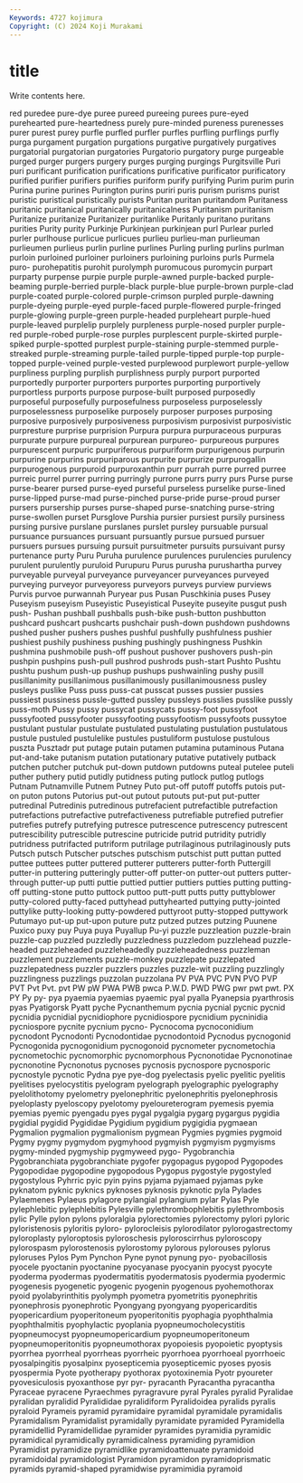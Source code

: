 ```yaml
---
Keywords: 4727 kojimura
Copyright: (C) 2024 Koji Murakami
---
```


# title

Write contents here.



red puredee pure-dye puree pureed
pureeing purees pure-eyed purehearted pure-heartedness purely pure-minded pureness purenesses purer
purest purey purfle purfled purfler purfles purfling purflings purfly purga
purgament purgation purgations purgative purgatively purgatives purgatorial purgatorian purgatories Purgatorio
purgatory purge purgeable purged purger purgers purgery purges purging purgings
Purgitsville Puri puri purificant purification purifications purificative purificator purificatory purified
purifier purifiers purifies puriform purify purifying Purim purim purin Purina
purine purines Purington purins puriri puris purism purisms purist puristic
puristical puristically purists Puritan puritan puritandom Puritaness puritanic puritanical puritanically
puritanicalness Puritanism puritanism Puritanize puritanize Puritanizer puritanlike Puritanly puritano puritans
purities Purity purity Purkinje Purkinjean purkinjean purl Purlear purled purler
purlhouse purlicue purlicues purlieu purlieu-man purlieuman purlieumen purlieus purlin purline
purlines Purling purling purlins purlman purloin purloined purloiner purloiners purloining
purloins purls Purmela puro- purohepatitis purohit purolymph puromucous puromycin purpart
purparty purpense purpie purple purple-awned purple-backed purple-beaming purple-berried purple-black purple-blue
purple-brown purple-clad purple-coated purple-colored purple-crimson purpled purple-dawning purple-dyeing purple-eyed purple-faced
purple-flowered purple-fringed purple-glowing purple-green purple-headed purpleheart purple-hued purple-leaved purplelip purplely
purpleness purple-nosed purpler purple-red purple-robed purple-rose purples purplescent purple-skirted purple-spiked
purple-spotted purplest purple-staining purple-stemmed purple-streaked purple-streaming purple-tailed purple-tipped purple-top purple-topped
purple-veined purple-vested purplewood purplewort purple-yellow purpliness purpling purplish purplishness purply
purport purported purportedly purporter purporters purportes purporting purportively purportless purports
purpose purpose-built purposed purposedly purposeful purposefully purposefulness purposeless purposelessly purposelessness
purposelike purposely purposer purposes purposing purposive purposively purposiveness purposivism purposivist
purposivistic purpresture purprise purprision Purpura purpura purpuraceous purpuras purpurate purpure
purpureal purpurean purpureo- purpureous purpures purpurescent purpuric purpuriferous purpuriform purpurigenous
purpurin purpurine purpurins purpuriparous purpurite purpurize purpurogallin purpurogenous purpuroid purpuroxanthin
purr purrah purre purred purree purreic purrel purrer purring purringly
purrone purrs purry purs Purse purse purse-bearer pursed purse-eyed purseful
purseless purselike purse-lined purse-lipped purse-mad purse-pinched purse-pride purse-proud purser pursers
pursership purses purse-shaped purse-snatching purse-string purse-swollen purset Pursglove Purshia pursier
pursiest pursily pursiness pursing pursive purslane purslanes purslet pursley pursuable
pursual pursuance pursuances pursuant pursuantly pursue pursued pursuer pursuers pursues
pursuing pursuit pursuitmeter pursuits pursuivant pursy purtenance purty Puru Puruha
purulence purulences purulencies purulency purulent purulently puruloid Purupuru Purus purusha
purushartha purvey purveyable purveyal purveyance purveyancer purveyances purveyed purveying purveyor
purveyoress purveyors purveys purview purviews Purvis purvoe purwannah Puryear pus
Pusan Puschkinia puses Pusey Puseyism puseyism Puseyistic Puseyistical Puseyite puseyite
pusgut push push- Pushan pushball pushballs push-bike push-button pushbutton pushcard
pushcart pushcarts pushchair push-down pushdown pushdowns pushed pusher pushers pushes
pushful pushfully pushfulness pushier pushiest pushily pushiness pushing pushingly pushingness
Pushkin pushmina pushmobile push-off pushout pushover pushovers push-pin pushpin pushpins
push-pull pushrod pushrods push-start Pushto Pushtu pushtu pushum push-up pushup
pushups pushwainling pushy pusill pusillanimity pusillanimous pusillanimously pusillanimousness pusley pusleys
puslike Puss puss puss-cat pusscat pusses pussier pussies pussiest pussiness
pussle-gutted pussley pussleys pusslies pusslike pussly puss-moth Pussy pussy pussycat
pussycats pussy-foot pussyfoot pussyfooted pussyfooter pussyfooting pussyfootism pussyfoots pussytoe pustulant
pustular pustulate pustulated pustulating pustulation pustulatous pustule pustuled pustulelike pustules
pustuliform pustulose pustulous puszta Pusztadr put putage putain putamen putamina
putaminous Putana put-and-take putanism putation putationary putative putatively putback putchen
putcher putchuk put-down putdown putdowns puteal putelee puteli puther puthery
putid putidly putidness puting putlock putlog putlogs Putnam Putnamville Putnem
Putney Puto put-off putoff putoffs putois put-on puton putons Putorius
put-out putout putouts put-put put-putter putredinal Putredinis putredinous putrefacient putrefactible
putrefaction putrefactions putrefactive putrefactiveness putrefiable putrefied putrefier putrefies putrefy putrefying
putresce putrescence putrescency putrescent putrescibility putrescible putrescine putricide putrid putridity
putridly putridness putrifacted putriform putrilage putrilaginous putrilaginously puts Putsch putsch
Putscher putsches putschism putschist putt puttan putted puttee puttees putter
puttered putterer putterers putter-forth Puttergill putter-in puttering putteringly putter-off putter-on
putter-out putters putter-through putter-up putti puttie puttied puttier puttiers putties
putting putting-off putting-stone putto puttock puttoo putt-putt putts putty puttyblower
putty-colored putty-faced puttyhead puttyhearted puttying putty-jointed puttylike putty-looking putty-powdered puttyroot
putty-stopped puttywork Putumayo put-up put-upon puture putz putzed putzes putzing
Puunene Puxico puxy puy Puya puya Puyallup Pu-yi puzzle puzzleation
puzzle-brain puzzle-cap puzzled puzzledly puzzledness puzzledom puzzlehead puzzle-headed puzzleheaded puzzleheadedly
puzzleheadedness puzzleman puzzlement puzzlements puzzle-monkey puzzlepate puzzlepated puzzlepatedness puzzler puzzlers
puzzles puzzle-wit puzzling puzzlingly puzzlingness puzzlings puzzolan puzzolana PV PVA
PVC PVN PVO PVP PVT Pvt Pvt. pvt PW pW
PWA PWB pwca P.W.D. PWD PWG pwr pwt pwt. PX
PY Py py- pya pyaemia pyaemias pyaemic pyal pyalla Pyanepsia
pyarthrosis pyas Pyatigorsk Pyatt pyche Pycnanthemum pycnia pycnial pycnic pycnid
pycnidia pycnidial pycnidiophore pycnidiospore pycnidium pycninidia pycniospore pycnite pycnium pycno-
Pycnocoma pycnoconidium pycnodont Pycnodonti Pycnodontidae pycnodontoid Pycnodus pycnogonid Pycnogonida pycnogonidium
pycnogonoid pycnometer pycnometochia pycnometochic pycnomorphic pycnomorphous Pycnonotidae Pycnonotinae pycnonotine Pycnonotus
pycnoses pycnosis pycnospore pycnosporic pycnostyle pycnotic Pydna pye pye-dog pyelectasis
pyelic pyelitic pyelitis pyelitises pyelocystitis pyelogram pyelograph pyelographic pyelography pyelolithotomy
pyelometry pyelonephritic pyelonephritis pyelonephrosis pyeloplasty pyeloscopy pyelotomy pyeloureterogram pyemesis pyemia
pyemias pyemic pyengadu pyes pygal pygalgia pygarg pygargus pygidia pygidial
pygidid Pygididae Pygidium pygidium pygigidia pygmaean Pygmalion pygmalion pygmalionism pygmean
Pygmies pygmies pygmoid Pygmy pygmy pygmydom pygmyhood pygmyish pygmyism pygmyisms
pygmy-minded pygmyship pygmyweed pygo- Pygobranchia Pygobranchiata pygobranchiate pygofer pygopagus pygopod
Pygopodes Pygopodidae pygopodine pygopodous Pygopus pygostyle pygostyled pygostylous Pyhrric pyic
pyin pyins pyjama pyjamaed pyjamas pyke pyknatom pyknic pyknics pyknoses
pyknosis pyknotic pyla Pylades Pylaemenes Pylaeus pylagore pylangial pylangium pylar
Pylas Pyle pylephlebitic pylephlebitis Pylesville pylethrombophlebitis pylethrombosis pylic Pylle pylon
pylons pyloralgia pylorectomies pylorectomy pylori pyloric pyloristenosis pyloritis pyloro- pylorocleisis
pylorodilator pylorogastrectomy pyloroplasty pyloroptosis pyloroschesis pyloroscirrhus pyloroscopy pylorospasm pylorostenosis pylorostomy
pylorous pylorouses pylorus pyloruses Pylos Pym Pynchon Pyne pynot pynung
pyo- pyobacillosis pyocele pyoctanin pyoctanine pyocyanase pyocyanin pyocyst pyocyte pyoderma
pyodermas pyodermatitis pyodermatosis pyodermia pyodermic pyogenesis pyogenetic pyogenic pyogenin pyogenous
pyohemothorax pyoid pyolabyrinthitis pyolymph pyometra pyometritis pyonephritis pyonephrosis pyonephrotic Pyongyang
pyongyang pyopericarditis pyopericardium pyoperitoneum pyoperitonitis pyophagia pyophthalmia pyophthalmitis pyophylactic pyoplania
pyopneumocholecystitis pyopneumocyst pyopneumopericardium pyopneumoperitoneum pyopneumoperitonitis pyopneumothorax pyopoiesis pyopoietic pyoptysis pyorrhea
pyorrheal pyorrheas pyorrheic pyorrhoea pyorrhoeal pyorrhoeic pyosalpingitis pyosalpinx pyosepticemia pyosepticemic
pyoses pyosis pyospermia Pyote pyotherapy pyothorax pyotoxinemia Pyotr pyoureter pyovesiculosis
pyoxanthose pyr pyr- pyracanth Pyracantha pyracantha Pyraceae pyracene Pyraechmes pyragravure
pyral Pyrales pyralid Pyralidae pyralidan pyralidid Pyralididae pyralidiform Pyralidoidea pyralids
pyralis pyraloid Pyrameis pyramid pyramidaire pyramidal pyramidale pyramidalis Pyramidalism Pyramidalist
pyramidally pyramidate pyramided Pyramidella pyramidellid Pyramidellidae pyramider pyramides pyramidia pyramidic
pyramidical pyramidically pyramidicalness pyramiding pyramidion Pyramidist pyramidize pyramidlike pyramidoattenuate pyramidoid
pyramidoidal pyramidologist Pyramidon pyramidon pyramidoprismatic pyramids pyramid-shaped pyramidwise pyramimidia pyramoid

